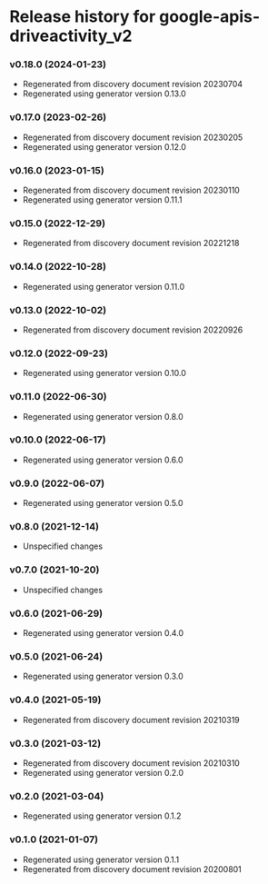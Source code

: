 # Release history for google-apis-driveactivity_v2

### v0.18.0 (2024-01-23)

* Regenerated from discovery document revision 20230704
* Regenerated using generator version 0.13.0

### v0.17.0 (2023-02-26)

* Regenerated from discovery document revision 20230205
* Regenerated using generator version 0.12.0

### v0.16.0 (2023-01-15)

* Regenerated from discovery document revision 20230110
* Regenerated using generator version 0.11.1

### v0.15.0 (2022-12-29)

* Regenerated from discovery document revision 20221218

### v0.14.0 (2022-10-28)

* Regenerated using generator version 0.11.0

### v0.13.0 (2022-10-02)

* Regenerated from discovery document revision 20220926

### v0.12.0 (2022-09-23)

* Regenerated using generator version 0.10.0

### v0.11.0 (2022-06-30)

* Regenerated using generator version 0.8.0

### v0.10.0 (2022-06-17)

* Regenerated using generator version 0.6.0

### v0.9.0 (2022-06-07)

* Regenerated using generator version 0.5.0

### v0.8.0 (2021-12-14)

* Unspecified changes

### v0.7.0 (2021-10-20)

* Unspecified changes

### v0.6.0 (2021-06-29)

* Regenerated using generator version 0.4.0

### v0.5.0 (2021-06-24)

* Regenerated using generator version 0.3.0

### v0.4.0 (2021-05-19)

* Regenerated from discovery document revision 20210319

### v0.3.0 (2021-03-12)

* Regenerated from discovery document revision 20210310
* Regenerated using generator version 0.2.0

### v0.2.0 (2021-03-04)

* Regenerated using generator version 0.1.2

### v0.1.0 (2021-01-07)

* Regenerated using generator version 0.1.1
* Regenerated from discovery document revision 20200801

